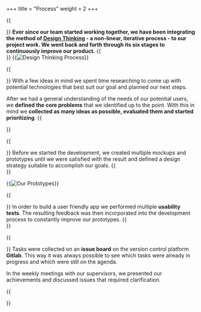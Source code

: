 +++
title = "Process"
weight = 2
+++

{{<section title="Design Thinking Process">}}
**Ever since our team started working together, we have been integrating the method of [Design Thinking](https://www.nngroup.com/articles/design-thinking/) - a non-linear, iterative process - to our project work. We went back and forth through its six stages to continuously improve our product.**
{{</section>}}
{{<image src="ourdesignthinkingprocess.png" alt="Design Thinking Process" caption="Design Thinking Process">}}

{{<section title="First Steps">}}
With a few ideas in mind we spent time researching to come up with potential technologies that best suit our goal and planned our next steps. 

After we had a general understanding of the needs of our potential users, we **defined the core problems** that we identified up to the point. With this in mind we **collected as many ideas as possible, evaluated them and started prioritizing**.
{{</section>}}

{{<section title="Prototyping">}}
Before we started the development, we created multiple mockups and prototypes until we were satisfied with the result and defined a design strategy suitable to accomplish our goals. 
{{</section>}}

{{<image src="prototype.png" alt="Our Prototypes" caption="From paper to digital to final prototype">}}


{{<section title="Improvements">}}
In order to build a user friendly app we performed multiple **usability tests**.
The resulting feedback was then incorporated into the development process to constantly improve our prototypes.
{{</section>}}

{{<section title="Meet And Discuss">}}
Tasks were collected on an **issue board** on the version control platform **Gitlab**. This way it was always possible to see which tasks were already in progress and which were still on the agenda.

In the weekly meetings with our supervisors, we presented our achievements and discussed issues that required clarification. 

{{</section>}}
